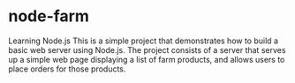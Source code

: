 # node-farm
Learning Node.js
This is a simple project that demonstrates how to build a basic web server using Node.js. The project consists of a server that serves up a simple web page displaying a list of farm products, and allows users to place orders for those products.
